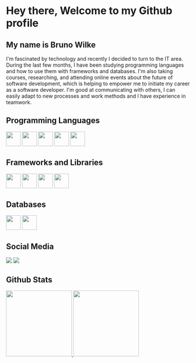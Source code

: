# Hey there, Welcome to my Github profile 
## My name is Bruno Wilke

I'm fascinated by technology and recently I decided to turn to the IT area. During the last few months, I have been studying programming languages and how to use them with frameworks and databases. I'm also taking courses, researching, and attending online events about the future of software development, which is helping to empower me to initiate my career as a software developer. I'm good at communicating with others, I can easily adapt to new processes and work methods and I have experience in teamwork.

## Programming Languages

  <img src="https://cdn.jsdelivr.net/gh/devicons/devicon/icons/html5/html5-original-wordmark.svg" width="40" height="40"/>  <img src="https://cdn.jsdelivr.net/gh/devicons/devicon/icons/css3/css3-original-wordmark.svg" width="40" height="40"/>
  <img src="https://cdn.jsdelivr.net/gh/devicons/devicon/icons/javascript/javascript-original.svg" width="40" height="40"/>
  <img src="https://cdn.jsdelivr.net/gh/devicons/devicon/icons/php/php-original.svg" width="40" height="40"/>
  <img src="https://cdn.jsdelivr.net/gh/devicons/devicon/icons/java/java-original-wordmark.svg" width="40" height="40"/>          

## Frameworks and Libraries

 <img src="https://cdn.jsdelivr.net/gh/devicons/devicon/icons/laravel/laravel-plain-wordmark.svg" width="40" height="40"/> <img src="https://cdn.jsdelivr.net/gh/devicons/devicon/icons/vuejs/vuejs-original-wordmark.svg" width="40" height="40"/> 
 <img src="https://cdn.jsdelivr.net/gh/devicons/devicon/icons/bootstrap/bootstrap-original-wordmark.svg" width="40" height="40"/>
 <img src="https://cdn.jsdelivr.net/gh/devicons/devicon/icons/spring/spring-original-wordmark.svg" width="40" height="40"/>
                             
          
## Databases


  <img src="https://cdn.jsdelivr.net/gh/devicons/devicon/icons/mysql/mysql-original-wordmark.svg" width="40" height="40"/>  <img src="https://cdn.jsdelivr.net/gh/devicons/devicon/icons/postgresql/postgresql-original-wordmark.svg" width="40" height="40"/>          
## Social Media
<div>
<a href="https://instagram.com/wilke.bruno" target="_blank"><img src="https://img.shields.io/badge/-Instagram-%23E4405F?style=for-the-badge&logo=instagram&logoColor=white" target="_blank"></a>
<a href="https://www.linkedin.com/in/brunowilke" target="_blank"><img src="https://img.shields.io/badge/-LinkedIn-%230077B5?style=for-the-badge&logo=linkedin&logoColor=white" target="_blank"></a>   
</div>

## Github Stats
<div>
<a href="https://github.com/BrunoWilke">
<img height="180em" src="https://github-readme-stats.vercel.app/api/top-langs/?username=BrunoWilke&layout=compact&langs_count=7&theme=dracula"/>
<img height="180em" src="https://github-readme-stats.vercel.app/api?username=BrunoWilke&show_icons=true&theme=dracula&include_all_commits=true&count_private=true"/>
</div>

<!--
**BrunoWilke/BrunoWilke** is a ✨ _special_ ✨ repository because its `README.md` (this file) appears on your GitHub profile.

Here are some ideas to get you started:

- 🔭 I’m currently working on ...
- 🌱 I’m currently learning ...
- 👯 I’m looking to collaborate on ...
- 🤔 I’m looking for help with ...
- 💬 Ask me about ...
- 📫 How to reach me: ...
- 😄 Pronouns: ...
- ⚡ Fun fact: ...
-->
